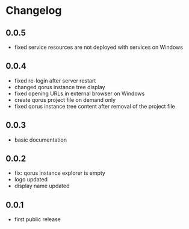 # Changelog

## 0.0.5

* fixed service resources are not deployed with services on Windows

## 0.0.4

* fixed re-login after server restart
* changed qorus instance tree display
* fixed opening URLs in external browser on Windows
* create qorus project file on demand only
* fixed qorus instance tree content after removal of the project file

## 0.0.3

* basic documentation

## 0.0.2

* fix: qorus instance explorer is empty
* logo updated
* display name updated

## 0.0.1

* first public release

